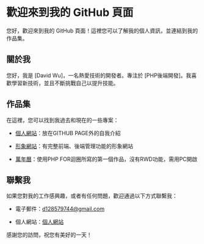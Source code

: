 # 歡迎來到我的 GitHub 頁面

您好，歡迎來到我的 GitHub 頁面！這裡您可以了解我的個人資訊，並連結到我的作品集。

## 關於我

您好，我是 [David Wu]，一名熱愛技術的開發者。專注於 [PHP後端開發]。我喜歡學習新技術，並且不斷挑戰自己以提升技能。

## 作品集

在這裡，您可以找到我過去和現在的一些專案：

- [個人網站](https://wda.mackliu.com/s1130102/)：放在GITHUB PAGE外的自我介紹

- [形象網站](https://wda.mackliu.com/s1130102/web_desgin/front/index.html)：有完整前端、後端管理功能的形象網站
- [萬年曆](https://wda.mackliu.com/s1130102/WebBackend-Perpetual-Calendar-Mu395179/)：使用PHP FOR迴圈所寫的第一個作品，沒有RWD功能，需用PC開啟

## 聯繫我

如果您對我的工作感興趣，或者有任何問題，歡迎通過以下方式聯繫我：

- 電子郵件：[d128579744@gmail.com](d128579744@gmail.com)

- 個人網站：[個人網站](https://wda.mackliu.com/s1130102/)

感謝您的訪問，祝您有美好的一天！